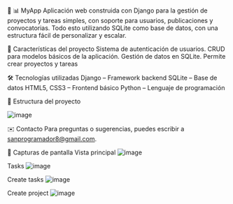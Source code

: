 🚀 📊 MyApp 
Aplicación web construida con Django para la gestión de proyectos y tareas simples, con soporte para usuarios, publicaciones y convocatorias. Todo esto utilizando SQLite como base de datos, con una estructura fácil de personalizar y escalar.

📌 Características del proyecto
Sistema de autenticación de usuarios.
CRUD para modelos básicos de la aplicación.
Gestión de datos en SQLite.
Permite crear proyectos y tareas

🛠 Tecnologías utilizadas
Django – Framework backend
SQLite – Base de datos
HTML5, CSS3 – Frontend básico
Python – Lenguaje de programación

📂 Estructura del proyecto

![image](https://github.com/user-attachments/assets/783ad60c-3ee5-4b8e-9abd-41aad7c3e553)

✉️ Contacto
Para preguntas o sugerencias, puedes escribir a sanprogramador8@gmail.com.

📸 Capturas de pantalla
Vista principal
![image](https://github.com/user-attachments/assets/b5203633-b8ba-4c61-8e28-69e7eebf499a)

Tasks
![image](https://github.com/user-attachments/assets/570578fc-6a13-4ecc-b590-dfa6719ac5c5)

Create tasks
![image](https://github.com/user-attachments/assets/7515a6b7-0a43-4818-aeec-3edd4fe3dd01)

Create project
![image](https://github.com/user-attachments/assets/ebed6970-0044-4ee5-803b-d3036964aa48)

